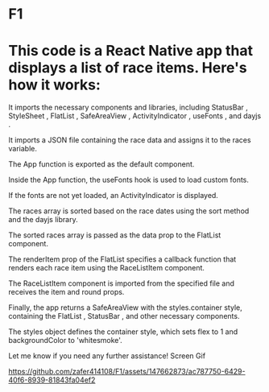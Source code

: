 # F1 

# This code is a React Native app that displays a list of race items. Here's how it works:

It imports the necessary components and libraries, including StatusBar , StyleSheet , FlatList , SafeAreaView , ActivityIndicator , useFonts , and dayjs .

It imports a JSON file containing the race data and assigns it to the races variable.

The App function is exported as the default component.

Inside the App function, the useFonts hook is used to load custom fonts.

If the fonts are not yet loaded, an ActivityIndicator is displayed.

The races array is sorted based on the race dates using the sort method and the dayjs library.

The sorted races array is passed as the data prop to the FlatList component.

The renderItem prop of the FlatList specifies a callback function that renders each race item using the RaceListItem component.

The RaceListItem component is imported from the specified file and receives the item and round props.

Finally, the app returns a SafeAreaView with the styles.container style, containing the FlatList , StatusBar , and other necessary components.

The styles object defines the container style, which sets flex to 1 and backgroundColor to 'whitesmoke'.


Let me know if you need any further assistance!
Screen Gif 




https://github.com/zafer414108/F1/assets/147662873/ac787750-6429-40f6-8939-81843fa04ef2



